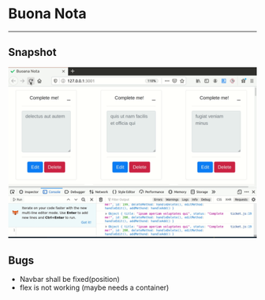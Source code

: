 # Buona Nota
---

## Snapshot
<img src="/images/buona_nota.gif">

## Bugs
* Navbar shall be fixed(position)
* flex is not working (maybe needs a container)
